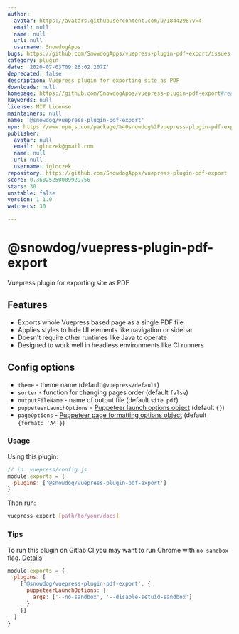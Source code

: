 ```yaml
---
author:
  avatar: https://avatars.githubusercontent.com/u/1844298?v=4
  email: null
  name: null
  url: null
  username: SnowdogApps
bugs: https://github.com/SnowdogApps/vuepress-plugin-pdf-export/issues
category: plugin
date: '2020-07-03T09:26:02.207Z'
deprecated: false
description: Vuepress plugin for exporting site as PDF
downloads: null
homepage: https://github.com/SnowdogApps/vuepress-plugin-pdf-export#readme
keywords: null
license: MIT License
maintainers: null
name: '@snowdog/vuepress-plugin-pdf-export'
npm: https://www.npmjs.com/package/%40snowdog%2Fvuepress-plugin-pdf-export
publisher:
  avatar: null
  email: igloczek@gmail.com
  name: null
  url: null
  username: igloczek
repository: https://github.com/SnowdogApps/vuepress-plugin-pdf-export
score: 0.36025250089929756
stars: 30
unstable: false
version: 1.1.0
watchers: 30

---
```


# @snowdog/vuepress-plugin-pdf-export
Vuepress plugin for exporting site as PDF

## Features
- Exports whole Vuepress based page as a single PDF file
- Applies styles to hide UI elements like navigation or sidebar
- Doesn't require other runtimes like Java to operate
- Designed to work well in headless environments like CI runners

## Config options
- `theme` - theme name (default `@vuepress/default`)
- `sorter` - function for changing pages order (default `false`)
- `outputFileName` - name of output file (default `site.pdf`)
- `puppeteerLaunchOptions` - [Puppeteer launch options object](https://github.com/puppeteer/puppeteer/blob/v2.1.1/docs/api.md#puppeteerlaunchoptions) (default `{}`)
- `pageOptions` - [Puppeteer page formatting options object](https://github.com/puppeteer/puppeteer/blob/v2.1.1/docs/api.md#pagepdfoptions) (default `{format: 'A4'}`)

### Usage

Using this plugin:

``` js
// in .vuepress/config.js
module.exports = {
  plugins: ['@snowdog/vuepress-plugin-pdf-export']
}
```

Then run:

``` bash
vuepress export [path/to/your/docs]
```

### Tips
To run this plugin on Gitlab CI you may want to run Chrome with `no-sandbox` flag. [Details](https://github.com/puppeteer/puppeteer/blob/master/docs/troubleshooting.md#setting-up-chrome-linux-sandbox)

```js
module.exports = {
  plugins: [
    ['@snowdog/vuepress-plugin-pdf-export', {
      puppeteerLaunchOptions: {
        args: ['--no-sandbox', '--disable-setuid-sandbox']
      }
    }]
  ]
}
```

